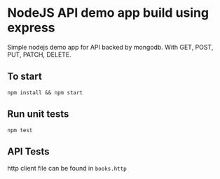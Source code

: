 # NodeJS API demo app build using express

Simple nodejs demo app for API backed by mongodb. With GET, POST, PUT, PATCH, DELETE.

## To start 
`npm install && npm start`

## Run unit tests
`npm test`

## API Tests
http client file can be found in `books.http`
